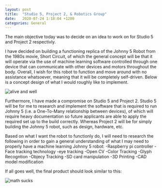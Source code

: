 ```yaml
---
layout: post
title:  "Studio 5, Project 2, & Robotics Group"
date:   2020-07-24 1:18:04 +1200
categories: General
---
```


The main objective today  was to decide on an idea to work on for Studio 5 and Project 2 respectivly.

I have decided on building a functioning replica of the Johnny 5 Robot from the 1980s movie, Short Circuit, of which
the general concept will be that it will operate via the use of machine learning software controlled through one device
 that can communicate with other devices and motors throughout the body. Overall, I wish for this robot to function and move around
 with no assistance whatsoever, meaning that it will be completely self-driven.
Below is a concept design of what I would roughly like to implement.

 <img src= "{{site.baseurl}}/assets/Images/bluePrint.jpg" alt = "alive and well">

Furthermore, I have made a compromise on Studio 5 and Project 2. Studio 5 will be for me to research and implement the
software that is required to run Johnny 5 (i.e. a One-To-Many relationship between devices), of which will require heavy documentation
so future applicants are able to apply the required set up to the build correctly. Whereas Project 2 will be for simply
building the Johnny 5 robot, such as design, hardware, etc.

Based on what I want the robot to functionly do, I will need to research the following in order to gain a 
general understanding of what I may need to properly have a machine learning
Johnny 5 robot:
		-Raspberry pi controller
		-Face tracking technology
		-eye tracking
		-Open CV
		-Color Tracking
		-Glyph Recogntion
		-Objecy Tracking
		-SD card manipulation
		-3D Printing 
		-CAD model modification

If all goes well, the final product should look similar to this:

 <img src= "{{site.baseurl}}/assets/Images/johnny5Full.PNG" alt = "math sucks">
